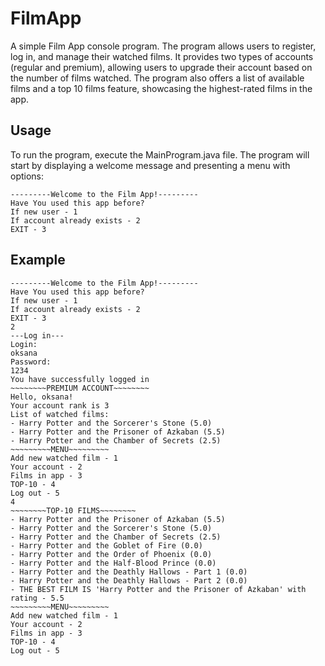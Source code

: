 # FilmApp
A simple Film App console program. The program allows users to register, log in, and manage their watched films. It provides two types of accounts (regular and premium), allowing users to upgrade their account based on the number of films watched. The program also offers a list of available films and a top 10 films feature, showcasing the highest-rated films in the app.

## Usage
To run the program, execute the MainProgram.java file.
The program will start by displaying a welcome message and presenting a menu with options:
```
---------Welcome to the Film App!---------
Have You used this app before?
If new user - 1
If account already exists - 2
EXIT - 3
```
## Example
```
---------Welcome to the Film App!---------
Have You used this app before?
If new user - 1
If account already exists - 2
EXIT - 3
2
---Log in---
Login:
oksana
Password:
1234
You have successfully logged in
~~~~~~~~PREMIUM ACCOUNT~~~~~~~~
Hello, oksana!
Your account rank is 3
List of watched films:
- Harry Potter and the Sorcerer's Stone (5.0)
- Harry Potter and the Prisoner of Azkaban (5.5)
- Harry Potter and the Chamber of Secrets (2.5)
~~~~~~~~~MENU~~~~~~~~~
Add new watched film - 1
Your account - 2
Films in app - 3
TOP-10 - 4
Log out - 5
4
~~~~~~~~TOP-10 FILMS~~~~~~~~
- Harry Potter and the Prisoner of Azkaban (5.5)
- Harry Potter and the Sorcerer's Stone (5.0)
- Harry Potter and the Chamber of Secrets (2.5)
- Harry Potter and the Goblet of Fire (0.0)
- Harry Potter and the Order of Phoenix (0.0)
- Harry Potter and the Half-Blood Prince (0.0)
- Harry Potter and the Deathly Hallows - Part 1 (0.0)
- Harry Potter and the Deathly Hallows - Part 2 (0.0)
- THE BEST FILM IS 'Harry Potter and the Prisoner of Azkaban' with rating - 5.5
~~~~~~~~~MENU~~~~~~~~~
Add new watched film - 1
Your account - 2
Films in app - 3
TOP-10 - 4
Log out - 5
```
